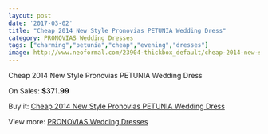 ```yaml
---
layout: post
date: '2017-03-02'
title: "Cheap 2014 New Style Pronovias PETUNIA Wedding Dress"
category: PRONOVIAS Wedding Dresses
tags: ["charming","petunia","cheap","evening","dresses"]
image: http://www.neoformal.com/23904-thickbox_default/cheap-2014-new-style-pronovias-petunia-wedding-dress.jpg
---
```

Cheap 2014 New Style Pronovias PETUNIA Wedding Dress

On Sales: **$371.99**
<a href="https://www.neoformal.com/en/pronovias-wedding-dresses-2014/8061-cheap-2014-new-style-pronovias-petunia-wedding-dress.html"><amp-img layout="responsive" width="600" height="600" src="//www.neoformal.com/23904-thickbox_default/cheap-2014-new-style-pronovias-petunia-wedding-dress.jpg" alt="Cheap 2014 New Style Pronovias PETUNIA Wedding Dress 0" /></a>
<a href="https://www.neoformal.com/en/pronovias-wedding-dresses-2014/8061-cheap-2014-new-style-pronovias-petunia-wedding-dress.html"><amp-img layout="responsive" width="600" height="600" src="//www.neoformal.com/23905-thickbox_default/cheap-2014-new-style-pronovias-petunia-wedding-dress.jpg" alt="Cheap 2014 New Style Pronovias PETUNIA Wedding Dress 1" /></a>

Buy it: [Cheap 2014 New Style Pronovias PETUNIA Wedding Dress](https://www.neoformal.com/en/pronovias-wedding-dresses-2014/8061-cheap-2014-new-style-pronovias-petunia-wedding-dress.html "Cheap 2014 New Style Pronovias PETUNIA Wedding Dress")

View more: [PRONOVIAS Wedding Dresses](https://www.neoformal.com/en/129-pronovias-wedding-dresses-2014 "PRONOVIAS Wedding Dresses")